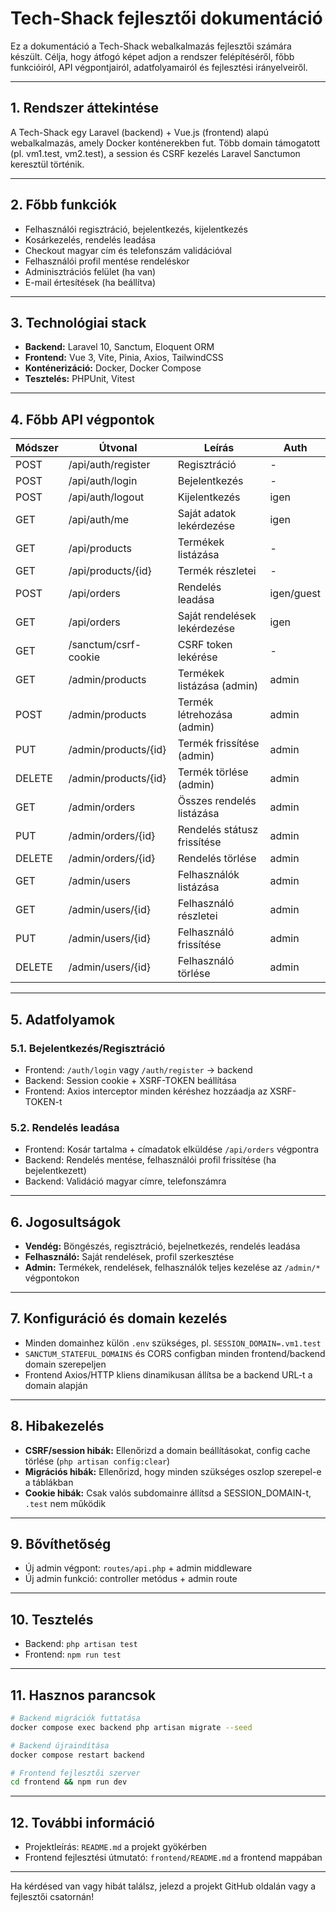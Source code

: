 # Tech-Shack fejlesztői dokumentáció

Ez a dokumentáció a Tech-Shack webalkalmazás fejlesztői számára készült. Célja, hogy átfogó képet adjon a rendszer felépítéséről, főbb funkcióiról, API végpontjairól, adatfolyamairól és fejlesztési irányelveiről.

---

## 1. Rendszer áttekintése

A Tech-Shack egy Laravel (backend) + Vue.js (frontend) alapú webalkalmazás, amely Docker konténerekben fut. Több domain támogatott (pl. vm1.test, vm2.test), a session és CSRF kezelés Laravel Sanctumon keresztül történik.

---

## 2. Főbb funkciók

- Felhasználói regisztráció, bejelentkezés, kijelentkezés
- Kosárkezelés, rendelés leadása
- Checkout magyar cím és telefonszám validációval
- Felhasználói profil mentése rendeléskor
- Adminisztrációs felület (ha van)
- E-mail értesítések (ha beállítva)

---

## 3. Technológiai stack

- **Backend:** Laravel 10, Sanctum, Eloquent ORM
- **Frontend:** Vue 3, Vite, Pinia, Axios, TailwindCSS
- **Konténerizáció:** Docker, Docker Compose
- **Tesztelés:** PHPUnit, Vitest

---

## 4. Főbb API végpontok

| Módszer | Útvonal                      | Leírás                        | Auth         |
|---------|------------------------------|-------------------------------|--------------|
| POST    | /api/auth/register           | Regisztráció                  | -            |
| POST    | /api/auth/login              | Bejelentkezés                 | -            |
| POST    | /api/auth/logout             | Kijelentkezés                 | igen         |
| GET     | /api/auth/me                 | Saját adatok lekérdezése      | igen         |
| GET     | /api/products                | Termékek listázása            | -            |
| GET     | /api/products/{id}           | Termék részletei              | -            |
| POST    | /api/orders                  | Rendelés leadása              | igen/guest   |
| GET     | /api/orders                  | Saját rendelések lekérdezése  | igen         |
| GET     | /sanctum/csrf-cookie         | CSRF token lekérése           | -            |
| GET     | /admin/products              | Termékek listázása (admin)    | admin        |
| POST    | /admin/products              | Termék létrehozása (admin)    | admin        |
| PUT     | /admin/products/{id}         | Termék frissítése (admin)     | admin        |
| DELETE  | /admin/products/{id}         | Termék törlése (admin)        | admin        |
| GET     | /admin/orders                | Összes rendelés listázása     | admin        |
| PUT     | /admin/orders/{id}           | Rendelés státusz frissítése   | admin        |
| DELETE  | /admin/orders/{id}           | Rendelés törlése              | admin        |
| GET     | /admin/users                 | Felhasználók listázása        | admin        |
| GET     | /admin/users/{id}            | Felhasználó részletei         | admin        |
| PUT     | /admin/users/{id}            | Felhasználó frissítése        | admin        |
| DELETE  | /admin/users/{id}            | Felhasználó törlése           | admin        |

---

## 5. Adatfolyamok

### 5.1. Bejelentkezés/Regisztráció

- Frontend: `/auth/login` vagy `/auth/register` → backend
- Backend: Session cookie + XSRF-TOKEN beállítása
- Frontend: Axios interceptor minden kéréshez hozzáadja az XSRF-TOKEN-t

### 5.2. Rendelés leadása

- Frontend: Kosár tartalma + címadatok elküldése `/api/orders` végpontra
- Backend: Rendelés mentése, felhasználói profil frissítése (ha bejelentkezett)
- Backend: Validáció magyar címre, telefonszámra

---

## 6. Jogosultságok

- **Vendég:** Böngészés, regisztráció, bejelnetkezés, rendelés leadása
- **Felhasználó:** Saját rendelések, profil szerkesztése
- **Admin:** Termékek, rendelések, felhasználók teljes kezelése az `/admin/*` végpontokon

---

## 7. Konfiguráció és domain kezelés

- Minden domainhez külön `.env` szükséges, pl. `SESSION_DOMAIN=.vm1.test`
- `SANCTUM_STATEFUL_DOMAINS` és CORS configban minden frontend/backend domain szerepeljen
- Frontend Axios/HTTP kliens dinamikusan állítsa be a backend URL-t a domain alapján

---

## 8. Hibakezelés

- **CSRF/session hibák:** Ellenőrizd a domain beállításokat, config cache törlése (`php artisan config:clear`)
- **Migrációs hibák:** Ellenőrizd, hogy minden szükséges oszlop szerepel-e a táblákban
- **Cookie hibák:** Csak valós subdomainre állítsd a SESSION_DOMAIN-t, `.test` nem működik

---

## 9. Bővíthetőség

- Új admin végpont: `routes/api.php` + admin middleware
- Új admin funkció: controller metódus + admin route

---

## 10. Tesztelés

- Backend: `php artisan test`
- Frontend: `npm run test`

---

## 11. Hasznos parancsok

```bash
# Backend migrációk futtatása
docker compose exec backend php artisan migrate --seed

# Backend újraindítása
docker compose restart backend

# Frontend fejlesztői szerver
cd frontend && npm run dev
```

---

## 12. További információ

- Projektleírás: `README.md` a projekt gyökérben
- Frontend fejlesztési útmutató: `frontend/README.md` a frontend mappában

---

Ha kérdésed van vagy hibát találsz, jelezd a projekt GitHub oldalán vagy a fejlesztői csatornán!